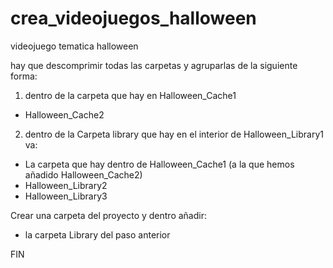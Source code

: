 # crea_videojuegos_halloween
videojuego tematica halloween


hay que descomprimir todas las carpetas y agruparlas de la siguiente forma:

1. dentro de la carpeta que hay en Halloween_Cache1
- Halloween_Cache2 

2. dentro de la Carpeta library que hay en el interior de Halloween_Library1 va:
- La carpeta que hay dentro de Halloween_Cache1 (a la que hemos añadido Halloween_Cache2)
- Halloween_Library2
- Halloween_Library3

Crear una carpeta del proyecto y dentro añadir:
- la carpeta Library del paso anterior

FIN


